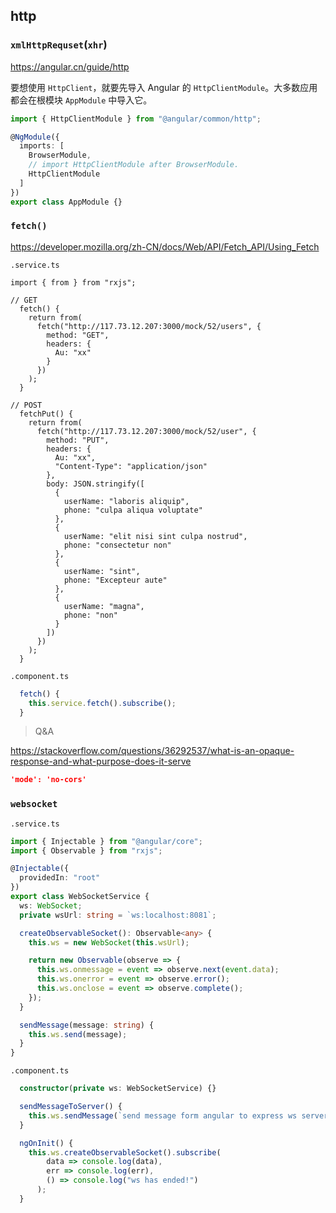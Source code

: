 ## http

### `xmlHttpRequset`(`xhr`)

<https://angular.cn/guide/http>

要想使用 `HttpClient`，就要先导入 Angular 的 `HttpClientModule`。大多数应用都会在根模块 `AppModule` 中导入它。

```typescript
import { HttpClientModule } from "@angular/common/http";

@NgModule({
  imports: [
    BrowserModule,
    // import HttpClientModule after BrowserModule.
    HttpClientModule
  ]
})
export class AppModule {}
```

### `fetch()`

<https://developer.mozilla.org/zh-CN/docs/Web/API/Fetch_API/Using_Fetch>

`.service.ts`

```tsx
import { from } from "rxjs";

// GET
  fetch() {
    return from(
      fetch("http://117.73.12.207:3000/mock/52/users", {
        method: "GET",
        headers: {
          Au: "xx"
        }
      })
    );
  }

// POST
  fetchPut() {
    return from(
      fetch("http://117.73.12.207:3000/mock/52/user", {
        method: "PUT",
        headers: {
          Au: "xx",
          "Content-Type": "application/json"
        },
        body: JSON.stringify([
          {
            userName: "laboris aliquip",
            phone: "culpa aliqua voluptate"
          },
          {
            userName: "elit nisi sint culpa nostrud",
            phone: "consectetur non"
          },
          {
            userName: "sint",
            phone: "Excepteur aute"
          },
          {
            userName: "magna",
            phone: "non"
          }
        ])
      })
    );
  }
```

`.component.ts`

```ts
  fetch() {
    this.service.fetch().subscribe();
  }
```

> Q&A

<https://stackoverflow.com/questions/36292537/what-is-an-opaque-response-and-what-purpose-does-it-serve>

```json
'mode': 'no-cors'
```

### `websocket`

`.service.ts`

```typescript
import { Injectable } from "@angular/core";
import { Observable } from "rxjs";

@Injectable({
  providedIn: "root"
})
export class WebSocketService {
  ws: WebSocket;
  private wsUrl: string = `ws:localhost:8081`;

  createObservableSocket(): Observable<any> {
    this.ws = new WebSocket(this.wsUrl);

    return new Observable(observe => {
      this.ws.onmessage = event => observe.next(event.data);
      this.ws.onerror = event => observe.error();
      this.ws.onclose = event => observe.complete();
    });
  }

  sendMessage(message: string) {
    this.ws.send(message);
  }
}
```

`.component.ts`

```typescript
  constructor(private ws: WebSocketService) {}

  sendMessageToServer() {
    this.ws.sendMessage(`send message form angular to express ws server`);
  }

  ngOnInit() {
    this.ws.createObservableSocket().subscribe(
        data => console.log(data),
        err => console.log(err),
        () => console.log("ws has ended!")
      );
  }
```
